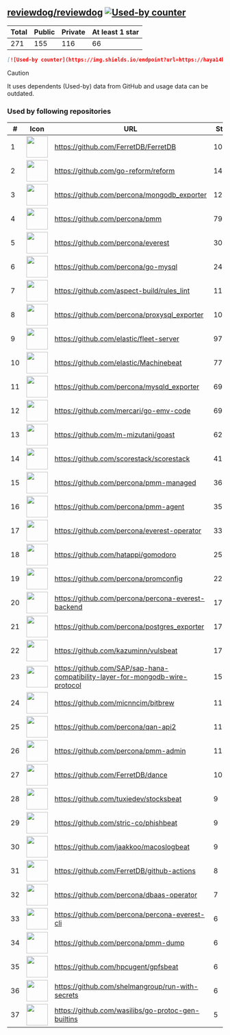 





## [reviewdog/reviewdog](https://github.com/reviewdog/reviewdog) [![Used-by counter](https://img.shields.io/endpoint?url=https://haya14busa.github.io/github-used-by/data/reviewdog/reviewdog/shieldsio.json)](https://github.com/haya14busa/github-used-by/tree/main/repo/reviewdog/reviewdog)

| Total | Public | Private | At least 1 star
| ----- | ------ | ------- | ---------------
| 271 | 155 | 116 | 66 |

```md
[![Used-by counter](https://img.shields.io/endpoint?url=https://haya14busa.github.io/github-used-by/data/reviewdog/reviewdog/shieldsio.json)](https://github.com/haya14busa/github-used-by/tree/main/repo/reviewdog/reviewdog)
```

> [!CAUTION]
> It uses dependents (Used-by) data from GitHub and usage data can be outdated.

### Used by following repositories

| # | Icon | URL | Stars |
| -- | -- | -- | -- | 
|1|<img src="https://github.com/FerretDB.png" width=50 height=50>|https://github.com/FerretDB/FerretDB|10265|
|2|<img src="https://github.com/go-reform.png" width=50 height=50>|https://github.com/go-reform/reform|1442|
|3|<img src="https://github.com/percona.png" width=50 height=50>|https://github.com/percona/mongodb_exporter|1274|
|4|<img src="https://github.com/percona.png" width=50 height=50>|https://github.com/percona/pmm|799|
|5|<img src="https://github.com/percona.png" width=50 height=50>|https://github.com/percona/everest|304|
|6|<img src="https://github.com/percona.png" width=50 height=50>|https://github.com/percona/go-mysql|241|
|7|<img src="https://github.com/aspect-build.png" width=50 height=50>|https://github.com/aspect-build/rules_lint|112|
|8|<img src="https://github.com/percona.png" width=50 height=50>|https://github.com/percona/proxysql_exporter|109|
|9|<img src="https://github.com/elastic.png" width=50 height=50>|https://github.com/elastic/fleet-server|97|
|10|<img src="https://github.com/elastic.png" width=50 height=50>|https://github.com/elastic/Machinebeat|77|
|11|<img src="https://github.com/percona.png" width=50 height=50>|https://github.com/percona/mysqld_exporter|69|
|12|<img src="https://github.com/mercari.png" width=50 height=50>|https://github.com/mercari/go-emv-code|69|
|13|<img src="https://github.com/m-mizutani.png" width=50 height=50>|https://github.com/m-mizutani/goast|62|
|14|<img src="https://github.com/scorestack.png" width=50 height=50>|https://github.com/scorestack/scorestack|41|
|15|<img src="https://github.com/percona.png" width=50 height=50>|https://github.com/percona/pmm-managed|36|
|16|<img src="https://github.com/percona.png" width=50 height=50>|https://github.com/percona/pmm-agent|35|
|17|<img src="https://github.com/percona.png" width=50 height=50>|https://github.com/percona/everest-operator|33|
|18|<img src="https://github.com/hatappi.png" width=50 height=50>|https://github.com/hatappi/gomodoro|25|
|19|<img src="https://github.com/percona.png" width=50 height=50>|https://github.com/percona/promconfig|22|
|20|<img src="https://github.com/percona.png" width=50 height=50>|https://github.com/percona/percona-everest-backend|17|
|21|<img src="https://github.com/percona.png" width=50 height=50>|https://github.com/percona/postgres_exporter|17|
|22|<img src="https://github.com/kazuminn.png" width=50 height=50>|https://github.com/kazuminn/vulsbeat|17|
|23|<img src="https://github.com/SAP.png" width=50 height=50>|https://github.com/SAP/sap-hana-compatibility-layer-for-mongodb-wire-protocol|15|
|24|<img src="https://github.com/micnncim.png" width=50 height=50>|https://github.com/micnncim/bitbrew|11|
|25|<img src="https://github.com/percona.png" width=50 height=50>|https://github.com/percona/qan-api2|11|
|26|<img src="https://github.com/percona.png" width=50 height=50>|https://github.com/percona/pmm-admin|11|
|27|<img src="https://github.com/FerretDB.png" width=50 height=50>|https://github.com/FerretDB/dance|10|
|28|<img src="https://github.com/tuxiedev.png" width=50 height=50>|https://github.com/tuxiedev/stocksbeat|9|
|29|<img src="https://github.com/stric-co.png" width=50 height=50>|https://github.com/stric-co/phishbeat|9|
|30|<img src="https://github.com/jaakkoo.png" width=50 height=50>|https://github.com/jaakkoo/macoslogbeat|9|
|31|<img src="https://github.com/FerretDB.png" width=50 height=50>|https://github.com/FerretDB/github-actions|8|
|32|<img src="https://github.com/percona.png" width=50 height=50>|https://github.com/percona/dbaas-operator|7|
|33|<img src="https://github.com/percona.png" width=50 height=50>|https://github.com/percona/percona-everest-cli|6|
|34|<img src="https://github.com/percona.png" width=50 height=50>|https://github.com/percona/pmm-dump|6|
|35|<img src="https://github.com/hpcugent.png" width=50 height=50>|https://github.com/hpcugent/gpfsbeat|6|
|36|<img src="https://github.com/shelmangroup.png" width=50 height=50>|https://github.com/shelmangroup/run-with-secrets|6|
|37|<img src="https://github.com/wasilibs.png" width=50 height=50>|https://github.com/wasilibs/go-protoc-gen-builtins|5|

